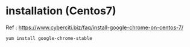 # installation (Centos7)
Ref : https://www.cyberciti.biz/faq/install-google-chrome-on-centos-7/
```
yum install google-chrome-stable
```
